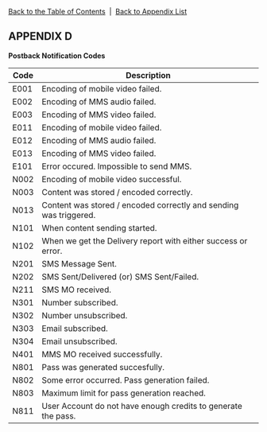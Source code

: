 [Back to the Table of Contents](/1.3/README.md)&nbsp;&nbsp;|&nbsp;&nbsp;[Back to Appendix List](API_APPENDIX.md)
## APPENDIX D

__Postback Notification Codes__

| Code | Description |
| -------- | ----------- |
| E001 | Encoding of mobile video failed. |
| E002 | Encoding of MMS audio failed. |
| E003 | Encoding of MMS video failed. |
| E011 | Encoding of mobile video failed. |
| E012 | Encoding of MMS audio failed. |
| E013 | Encoding of MMS video failed. |
| E101 | Error occured. Impossible to send MMS. |
| N002 | Encoding of mobile video successful. |
| N003 | Content was stored / encoded correctly. |
| N013 | Content was stored / encoded correctly and sending was triggered. |
| N101 | When content sending started. |
| N102 | When we get the Delivery report with either success or error. |
| N201 | SMS Message Sent. |
| N202 | SMS Sent/Delivered (or) SMS Sent/Failed. |
| N211 | SMS MO received. |
| N301 | Number subscribed. |
| N302 | Number unsubscribed. |
| N303 | Email subscribed. |
| N304 | Email unsubscribed. |
| N401 | MMS MO received successfully. |
| N801 | Pass was generated succesfully. |
| N802 | Some error occurred. Pass generation failed. |
| N803 | Maximum limit for pass generation reached. |
| N811 | User Account do not have enough credits to generate the pass. |
